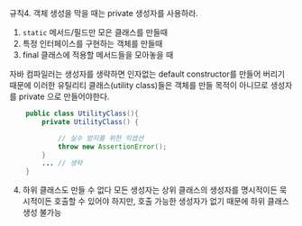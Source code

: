규칙4. 객체 생성을 막을 때는 private 생성자를 사용하라.

  1. `static` 메서드/필드만 모은 클래스를 만들때
  2. 특정 인터페이스를 구현하는 객체를 만들때
  3. final 클래스에 적용할 메서드들을 모아놓을 때

  자바 컴파일러는 생성자를 생략하면 인자없는 default constructor를 만들어 버리기 때문에
  이러한 유틸리티 클래스(utility class)들은 객체를 만들 목적이 아니므로 생성자를 private 으로 만들어야한다.
  
```java
    public class UtilityClass(){
        private UtilityClass() {

            // 실수 방지를 위한 익셉션
            throw new AssertionError();
        }
        ... // 생략
    }
```

   4. 하위 클래스도 만들 수 없다
      모든 생성자는 상위 클래스의 생성자를 명시적이든 묵시적이든 호출할 수 있어야 하지만, 호출 가능한 생성자가 없기 때문에 하위 클래스 생성 불가능
